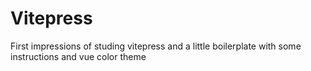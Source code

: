 # Vitepress 
First impressions of studing vitepress and a little boilerplate with some instructions and vue color theme
